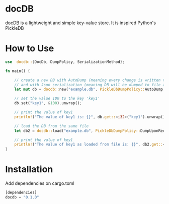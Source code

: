 # docDB
docDB is a lightweight and simple key-value store. It is inspired Python's PickleDB

# How to Use
```rust
use  docdb::{DocDb, DumpPolicy, SerializationMethod};

fn main() {

    // create a new DB with AutoDump (meaning every change is written to the file)
    // and with Json serialization (meaning DB will be dumped to file as a Json object)
    let mut db = docdb::new("example.db", PickleDbDumpPolicy::AutoDump, SerializationMethod::Json);

    // set the value 100 to the key 'key1'
    db.set("key1", &100).unwrap();

    // print the value of key1
    println!("The value of key1 is: {}", db.get::<i32>("key1").unwrap());

    // load the DB from the same file
    let db2 = docdb::load("example.db", PickleDbDumpPolicy::DumpUponRequest, SerializationMethod::Json).unwrap();

    // print the value of key1
    println!("The value of key1 as loaded from file is: {}", db2.get::<i32>("key1").unwrap());
}

```

# Installation
Add dependencies on cargo.toml
```rust
[dependencies]
docdb = "0.1.0"
```

